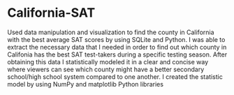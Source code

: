 # California-SAT
Used data manipulation and visualization to find the county in California with the best average SAT scores by using SQLite and Python. I was able to extract the necessary data that I needed in order to find out which county in Califonia has the best SAT test-takers during a specific testing season. After obtaining this data I statistically modeled it in a clear and concise way where viewers can see which county might have a better secondary school/high school system compared to one another. I created the statistic model by using NumPy and matplotlib Python libraries
